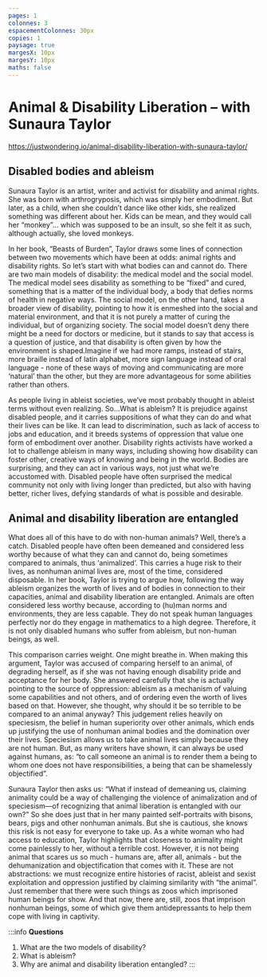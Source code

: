 ```yaml
---
pages: 1
colonnes: 3
espacementColonnes: 30px
copies: 1
paysage: true
margesX: 10px
margesY: 10px
maths: false
---
```


# Animal & Disability Liberation – with Sunaura Taylor

<https://justwondering.io/animal-disability-liberation-with-sunaura-taylor/>

## Disabled bodies and ableism

Sunaura Taylor is an artist, writer and activist for disability and animal rights. She was born with arthrogryposis, which was simply her embodiment. But later, as a child, when she couldn’t dance like other kids,  she realized something was different about her. Kids can be mean, and they would call her “monkey”... which was supposed to be an insult,  so she felt it as such, although actually, she loved monkeys.

In her book, “Beasts of Burden”, Taylor draws some lines of connection between  two movements which have been at odds: animal rights and disability rights. So let’s start with what bodies can and cannot do. There are two main models of disability: the medical model and the social model. The medical model sees disability as something to be “fixed” and cured, something that is a matter of the individual body, a body that defies norms of health in negative ways. The social model, on the other hand, takes a broader view of disability, pointing to how it is enmeshed into the social and material environment, and that it is not purely a matter of curing the individual, but of organizing society. The social model doesn’t deny there might be a need for doctors or medicine, but it stands to say that access is a question of justice, and that disability is often given by how the environment is shaped.Imagine if we had more ramps, instead of stairs, more braille instead of latin alphabet, more sign language instead of oral language - none of these ways of moving and communicating are more ‘natural’ than the other, but they are more advantageous for some abilities rather than others.

As people living in ableist societies, we’ve most probably thought in ableist terms without even realizing. So...What is ableism? It is prejudice against disabled people, and it carries suppositions of what they can do and what their lives can be like. It can lead to discrimination, such as lack of access to jobs and education, and it breeds systems of oppression that value one form of embodiment over another. Disability rights activists have worked a lot to challenge ableism in many ways, including showing how disability can foster other, creative ways of knowing and being in the world. Bodies are surprising, and they can act in various ways, not just what we’re accustomed with. Disabled people have often surprised the medical community not only with living longer than predicted, but also with having better, richer lives, defying standards of what is possible and desirable.

## Animal and disability liberation are entangled

What does all of this have to do with non-human animals? Well, there’s a catch. Disabled people have often been demeaned and considered less worthy because of what they can and cannot do, being sometimes compared to animals, thus ‘animalized’. This carries a huge risk to their lives, as nonhuman animal lives are, most of the time, considered disposable. In her book, Taylor is trying to argue how, following the way ableism organizes the worth of lives and of bodies in connection to their capacities, animal and disability liberation are entangled. Animals are often considered less worthy because, according to (hu)man norms and environments, they are less capable. They do not speak human languages perfectly nor do they engage in mathematics to a high degree. Therefore, it is not only disabled humans who suffer from ableism, but non-human beings, as well.

This comparison carries weight. One might breathe in. When making this argument, Taylor was accused of comparing herself to an animal, of degrading herself, as if she was not having enough disability pride and acceptance for her body. She answered carefully that she is actually pointing to the source of oppression: ableism as a mechanism of valuing some capabilities and not others, and of ordering even the worth of lives based on that.
However, she thought, why should it be so terrible to be compared to an animal anyway? This judgement relies heavily on speciesism, the belief in human superiority over other animals, which ends up justifying the use of nonhuman animal bodies and the domination over their lives. Speciesism allows us to take animal lives simply because they are not human. But, as many writers have shown, it can always be used against humans, as: “to call someone an animal is to render them a being to whom one does not have responsibilities, a being that can be shamelessly objectified”.

Sunaura Taylor then asks us: “What if instead of demeaning us, claiming animality could be a way of challenging the violence of animalization and of speciesism—of recognizing that animal liberation is entangled with our own?” So she does just that in her many painted self-portraits with bisons, bears, pigs and other nonhuman animals. But she is cautious, she knows this risk is not easy for everyone to take up. As a white woman who had access to education, Taylor highlights that closeness to animality might come painlessly to her, without a terrible cost. However, it is not being animal that scares us so much - humans are, after all, animals - but the dehumanization and objectification that comes with it. These are not abstractions: we must recognize entire histories of racist, ableist and sexist exploitation and oppression justified by claiming similarity with “the animal”. Just remember that there were such things as zoos which imprisoned human beings for show. And that now, there are, still, zoos that imprison nonhuman beings, some of which give them antidepressants to help them cope with living in captivity.


:::info **Questions**
1. What are the two models of disability?
2. What is ableism?
3. Why are animal and disability liberation entangled?
:::

